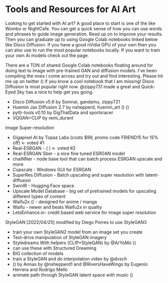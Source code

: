 # Tools and Resources for AI Art

Looking to get started with AI art? A good place to start is one of the    like Wombo or NightCafe. You can get a quick sense of how you can use words and phrases to guide image generation. Read up on    to improve your results. Then you can graduate up to using Google Colab notebooks linked below like Disco Diffusion.  If you have a good nVidia GPU of your own then you can also use    to run the most popular notebooks locally. If you want to train your own Ai models check out the page.

There are a TON of shared Google Colab notebooks floating around for doing text to image with pre-trained GAN and diffusion models. I've been compiling the ones I come across and try out and find interesting. Please hit me up on twitter () if you know a cool notebook that I am missing! Disco Diffusion is most popular right now. @zippy731 made a great  and Quick-Eyed Sky has a nice  to help get you going.

* Disco Diffusion v5.6 by Somnai, gandamu, zippy721
* Huemin Jax Diffusion 2.7 by nshepperd, huemin_art () ()
* pytti-tools v0.10  by DigThatData and sportsracer
* VQGAN+CLIP by remi_durant

Image Super-resolution

* Gigapixel AI by Topaz Labs (costs $99, promo code FRIEND15 for 15% off) <- voted #1
* Real-ESRGAN  - (  ) <- voted #2
* Real-ESRGAN Sber  - a nice fine tuned ESRGAN model
* chaiNNer - node base tool that can batch process ESRGAN upscale and more
* Cupscale - Windows GUI for ESRGAN
* SuperRes Diffusion - Batch upscaling and super resolution with latent-diffusion
* SwinIR - Hugging Face space
* Upscale Model Database - big set of pretrained models for upscaling different types of content
* Waifu2x () - designed for anime / manga
* Waifu - newer and beats Waifu2x in quality
* LetsEnhance.io- credit based web service for image super resolution

StyleGAN
[2022/04/25]  modified by Diego Porres to use StyleGAN3
 - train your own StyleGAN2 model from an image set you create
 - Text-drive manipulation of StyleGAN imagery
 - Styledreams With helpers
 (CLIP+StyleGAN) by @ArYoMo ()
 - can use these with Structured Dreaming
 - BIG collection of models
 - train a StyleGAN and do interpolation video by @dvsch
 - ()
 by Annas
 by @nshepperd1 and @RiversHaveWings
 by Eugenio Herrera and Rodrigo Mello
 - animate path through StyleGAN latent space with music ()

